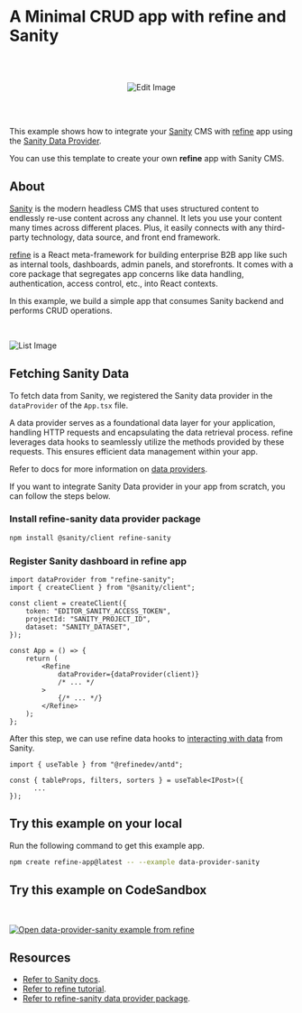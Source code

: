 # A Minimal CRUD app with refine and Sanity

<br/>

<div align="center" style="margin: 30px;">

![Edit Image](https://refine.ams3.cdn.digitaloceanspaces.com/example-readmes/sanity-data-provider/cover.png "Cover Image")

</div>

<br/>

This example shows how to integrate your [Sanity](https://www.sanity.io/) CMS with [refine](https://github.com/refinedev/refine) app using the [Sanity Data Provider](https://github.com/hirenf14/refine-sanity).

You can use this template to create your own **refine** app with Sanity CMS.

## About

[Sanity](https://www.sanity.io/) is the modern headless CMS that uses structured content to endlessly re-use content across any channel. It lets you use your content many times across different places. Plus, it easily connects with any third-party technology, data source, and front end framework.

[refine](https://refine.dev/) is a React meta-framework for building enterprise B2B app like such as internal tools, dashboards, admin panels, and storefronts. It comes with a core package that segregates app concerns like data handling, authentication, access control, etc., into React contexts.

In this example, we build a simple app that consumes Sanity backend and performs CRUD operations.

<br/>

![List Image](https://refine.ams3.cdn.digitaloceanspaces.com/example-readmes/sanity-data-provider/list.png "Cover Image")

## Fetching Sanity Data

To fetch data from Sanity, we registered the Sanity data provider in the `dataProvider` of the `App.tsx` file.

A data provider serves as a foundational data layer for your application, handling HTTP requests and encapsulating the data retrieval process. refine leverages data hooks to seamlessly utilize the methods provided by these requests. This ensures efficient data management within your app.

Refer to docs for more information on [data providers](https://refine.dev/docs/tutorial/understanding-dataprovider/index/#what-is-data-provider).

If you want to integrate Sanity Data provider in your app from scratch, you can follow the steps below.

### Install refine-sanity data provider package

```bash
npm install @sanity/client refine-sanity
```

### Register Sanity dashboard in refine app

```tsx
import dataProvider from "refine-sanity";
import { createClient } from "@sanity/client";

const client = createClient({
    token: "EDITOR_SANITY_ACCESS_TOKEN",
    projectId: "SANITY_PROJECT_ID",
    dataset: "SANITY_DATASET",
});

const App = () => {
    return (
        <Refine
            dataProvider={dataProvider(client)}
            /* ... */
        >
            {/* ... */}
        </Refine>
    );
};
```

After this step, we can use refine data hooks to [interacting with data](https://refine.dev/docs/tutorial/understanding-dataprovider/index/#how-are-data-provider-methods-used-in-the-app) from Sanity.

```tsx
import { useTable } from "@refinedev/antd";

const { tableProps, filters, sorters } = useTable<IPost>({
      ...
});
```

## Try this example on your local

Run the following command to get this example app.

```bash
npm create refine-app@latest -- --example data-provider-sanity
```

## Try this example on CodeSandbox

<br/>

[![Open data-provider-sanity example from refine](https://codesandbox.io/static/img/play-codesandbox.svg)](https://codesandbox.io/embed/github/refinedev/refine/tree/master/examples/data-provider-sanity?view=preview&theme=dark&codemirror=1)

## Resources

-   [Refer to Sanity docs](https://www.sanity.io/docs/getting-started-with-sanity).
-   [Refer to refine tutorial](https://refine.dev/docs/tutorial/introduction/index/).
-   [Refer to refine-sanity data provider package](https://www.npmjs.com/package/refine-sanity).
